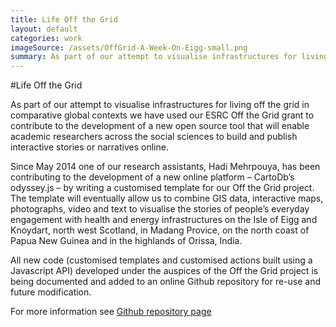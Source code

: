 ```yaml
---
title: Life Off the Grid
layout: default
categories: work
imageSource: /assets/OffGrid-A-Week-On-Eigg-small.png
summary: As part of our attempt to visualise infrastructures for living off the grid in comparative global contexts we have used our ESRC Off the Grid grant to contribute to the development of a new open source tool that will enable academic researchers across the social sciences to build and publish interactive stories or narratives online.
---
```


#Life Off the Grid

As part of our attempt to visualise infrastructures for living off the grid in comparative global contexts we have used our ESRC Off the Grid grant to contribute to the development of a new open source tool that will enable academic researchers across the social sciences to build and publish interactive stories or narratives online.

Since May 2014 one of our research assistants, Hadi Mehrpouya, has been contributing to the development of a new online platform – CartoDb’s odyssey.js – by writing a customised template for our Off the Grid project. The template will eventually allow us to combine GIS data, interactive maps, photographs, video and text to visualise the stories of people’s everyday engagement with health and energy infrastructures on the Isle of Eigg and Knoydart, north west Scotland, in Madang Provice, on the north coast of Papua New Guinea and in the highlands of Orissa, India.

All new code (customised templates and customised actions built using a Javascript API) developed under the auspices of the Off the Grid project is being documented and added to an online Github repository for re-use and future modification.

For more information see [Github repository page](https://github.com/Mehrpouya/odyssey.js)

